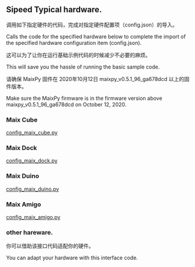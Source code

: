 ## Sipeed Typical hardware.

调用如下指定硬件的代码，完成对指定硬件配置项（config.json）的导入。

Calls the code for the specified hardware below to complete the import of the specified hardware configuration item (config.json).

这可以为了让你在运行基础示例代码的时候减少不必要的麻烦。

This will save you the hassle of running the basic sample code.

请确保 MaixPy 固件在 2020年10月12日 maixpy_v0.5.1_96_ga678dcd 以上的固件版本。

Make sure the MaixPy firmware is in the firmware version above maixpy_v0.5.1_96_ga678dcd on October 12, 2020.

### Maix Cube

[config_maix_cube.py](./config_maix_cube.py)

### Maix Dock

[config_maix_dock.py](./config_maix_dock.py)

### Maix Duino

[config_maix_duino.py](./config_maix_duino.py)

### Maix Amigo

[config_maix_amigo.py](./config_maix_amigo.py)

### other hareware.

你可以借助该接口代码适配你的硬件。

You can adapt your hardware with this interface code.